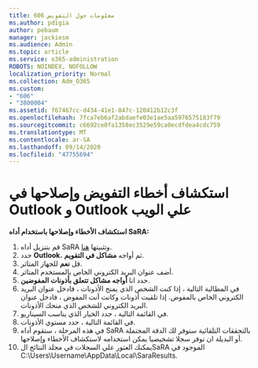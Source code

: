 ```yaml
---
title: 606 معلومات حول التفويض
ms.author: pdigia
author: pebaum
manager: jackiesm
ms.audience: Admin
ms.topic: article
ms.service: o365-administration
ROBOTS: NOINDEX, NOFOLLOW
localization_priority: Normal
ms.collection: Adm_O365
ms.custom:
- "606"
- "3800004"
ms.assetid: f67467cc-d434-41e1-847c-120412b12c3f
ms.openlocfilehash: 7fca7eb6af2abdaefe03e1ae5aa5976575183f79
ms.sourcegitcommit: c6692ce0fa1358ec3529e59ca0ecdfdea4cdc759
ms.translationtype: MT
ms.contentlocale: ar-SA
ms.lasthandoff: 09/14/2020
ms.locfileid: "47755694"
---
```

# <a name="troubleshooting-delegation-in-outlook-and-outlook-on-the-web"></a>استكشاف أخطاء التفويض وإصلاحها في Outlook و Outlook علي الويب

**استكشاف الأخطاء وإصلاحها باستخدام أداه SaRA:**

1. قم بتنزيل أداه SaRA وتثبيتها [هنا](https://aka.ms/SaRA-SkypeForBusinessSignIn).
1. حدد **Outlook**، ثم أواجه **مشاكل في التقويم**.
1. قل **نعم** للجهاز المتاثر.
1. أضف عنوان البريد الكتروني الخاص بالمستخدم المتاثر.
1. حدد انا **أواجه مشاكل تتعلق بأذونات المفوضين**.
1. في المطالبة التالية ، إذا كنت الشخص الذي يمنح الأذونات ، فادخل عنوان البريد الكتروني الخاص بالمفوض. إذا تلقيت أذونات وكانت أنت المفوض ، فادخل عنوان البريد الكتروني للشخص الذي منحك الأذونات.
1. في القائمة التالية ، حدد الخيار الذي يناسب السيناريو.
1. في القائمة التالية ، حدد مستوي الأذونات.
1. في هذه المرحلة ، ستقوم أداه SaRA بالتحققات التلقائية ستوفر لك الدقة المحتملة أو البديلة ان توفر سجلا تشخيصيا يمكن استخدامه لاستكشاف الأخطاء وإصلاحها.
1. يمكنك العثور علي السجلات في مجلد النتائج الSaRA الموجود في C:\Users\Username\AppData\Local\SaraResults.
